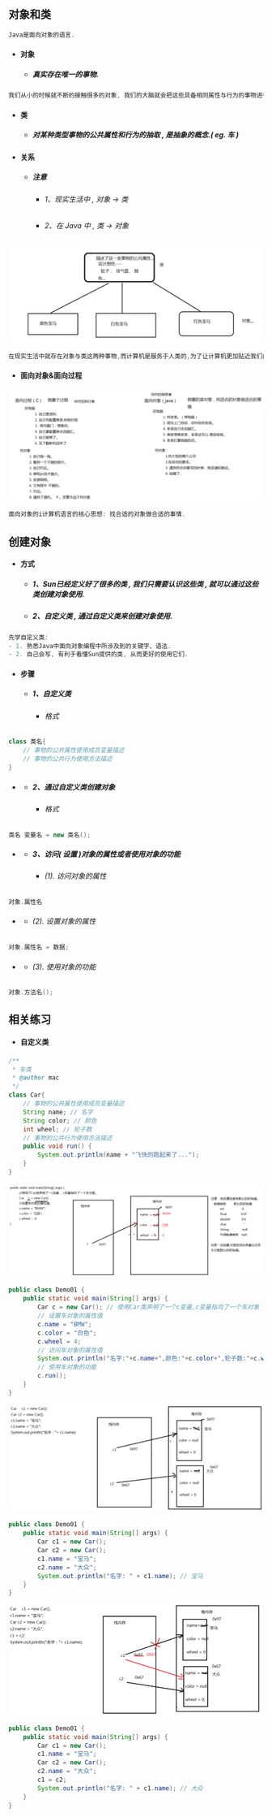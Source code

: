 ## 对象和类

```java
Java是面向对象的语言.
```

* #### 对象

  * ##### 真实存在唯一的事物.

```java
我们从小的时候就不断的接触很多的对象, 我们的大脑就会把这些具备相同属性与行为的事物进行分类.
```

* #### 类

  * ##### 对某种类型事物的公共属性和行为的抽取 , 是抽象的概念.\( eg. 车 \)
* #### 关系

  * ##### 注意

    * ###### 1、现实生活中 , 对象 -&gt; 类
    * ###### 2、在 Java 中 , 类 -&gt; 对象

![](/assets/类与对象的关系.png)

```java
在现实生活中就存在对象与类这两种事物,而计算机是服务于人类的,为了让计算机更加贴近我们的生活,这时候就出现了面向对象的计算机语言.
```

* #### 面向对象&面向过程

![](/assets/面向对象与面向过程的区别.png)

```java
面向对象的i计算机语言的核心思想: 找合适的对象做合适的事情.
```

## 创建对象

* #### 方式

  * ##### 1、Sun已经定义好了很多的类 , 我们只需要认识这些类 , 就可以通过这些类创建对象使用.
  * ##### 2、自定义类 , 通过自定义类来创建对象使用.

```java
先学自定义类:
- 1. 熟悉Java中面向对象编程中所涉及到的关键字、语法.
- 2. 自己会写, 有利于看懂Sun提供的类, 从而更好的使用它们.
```

* #### 步骤

  * ##### 1、自定义类

    * ###### 格式

```java
class 类名{
    // 事物的公共属性使用成员变量描述
    // 事物的公共行为使用方法描述
}
```

* * ##### 2、通过自定义类创建对象

    * ###### 格式

```java
类名 变量名 = new 类名();
```

* * ##### 3、访问\( 设置 \)对象的属性或者使用对象的功能

    * ###### \(1\). 访问对象的属性

```java
对象.属性名
```

* * ###### \(2\). 设置对象的属性

```java
对象.属性名 = 数据;
```

* * ###### \(3\). 使用对象的功能

```java
对象.方法名();
```

## 相关练习

* #### 自定义类

```java
/**
 * 车类
 * @author mac
 */
class Car{
    // 事物的公共属性使用成员变量描述
    String name; // 名字
    String color; // 颜色
    int wheel; // 轮子数
    // 事物的公共行为使用方法描述
    public void run() {
        System.out.println(name + "飞快的跑起来了...");
    }
}
```

![](/assets/内存分析1.png)

```java
public class Demo01 {
    public static void main(String[] args) {
        Car c = new Car(); // 使用Car类声明了一个c变量,c变量指向了一个车对象
        // 设置车对象的属性值
        c.name = "BMW";
        c.color = "白色";
        c.wheel = 4;
        // 访问车对象的属性值
        System.out.println("名字:"+c.name+",颜色:"+c.color+",轮子数:"+c.wheel);
        // 使用车对象的功能
        c.run();
    }
}
```

![](/assets/内存分析2.png)

```java
public class Demo01 {
    public static void main(String[] args) {
        Car c1 = new Car();
        Car c2 = new Car();
        c1.name = "宝马";
        c2.name = "大众";
        System.out.println("名字: " + c1.name); // 宝马
    }
}
```

![](/assets/内存分析3.png)

```java
public class Demo01 {
    public static void main(String[] args) {
        Car c1 = new Car();
        c1.name = "宝马";
        Car c2 = new Car();
        c2.name = "大众";
        c1 = c2;
        System.out.println("名字: " + c1.name); // 大众
    }
}
```



